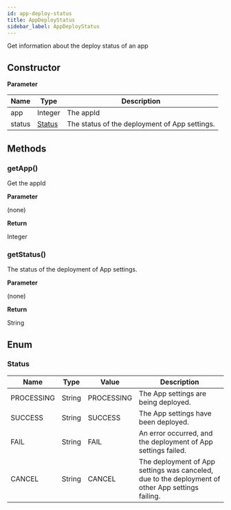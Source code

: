 ```yaml
---
id: app-deploy-status
title: AppDeployStatus
sidebar_label: AppDeployStatus
---
```


Get information about the deploy status of an app

## Constructor

**Parameter**


| Name| Type| Description |
| --- | --- | --- |
| app | Integer | The appId
| status | [Status](#status) | The status of the deployment of App settings.

## Methods

### getApp()

Get the appId

**Parameter**

(none)

**Return**

Integer

### getStatus()

The status of the deployment of App settings.

**Parameter**

(none)

**Return**

String

## Enum

### Status

| Name | Type | Value | Description |
| --- | --- | --- | --- |
| PROCESSING | String | PROCESSING | The App settings are being deployed.
| SUCCESS | String | SUCCESS | The App settings have been deployed.
| FAIL | String | FAIL | An error occurred, and the deployment of App settings failed.
| CANCEL | String | CANCEL | The deployment of App settings was canceled, due to the deployment of other App settings failing.
